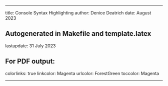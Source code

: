 <!-- Pandoc metadata, mostly used when generating PDF

     Solution for starting a new page for major sections of PDF output
     in metadata (documentclass, header-includes) is decscribed at:
     https://superuser.com/a/1436367

     Be sure to change 'title', 'author' and 'date' below:
-->
---
title: Console Syntax Highlighting
author: Denice Deatrich
date: August 2023

## Autogenerated in Makefile and template.latex
lastupdate: 31 July 2023

## For PDF output:
colorlinks: true
linkcolor: Magenta
urlcolor: ForestGreen
toccolor: Magenta

---

